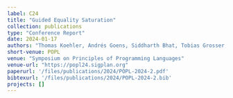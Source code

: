 ```yaml
---
label: C24
title: "Guided Equality Saturation"
collection: publications
type: "Conference Report"
date: 2024-01-17
authors: "Thomas Koehler, Andrés Goens, Siddharth Bhat, Tobias Grosser, Phil Trinder, and Michel Steuwer"
short-venue: POPL
venue: "Symposium on Principles of Programming Languages"
venue-url: "https://popl24.sigplan.org"
paperurl: '/files/publications/2024/POPL-2024-2.pdf'
bibtexurl: '/files/publications/2024/POPL-2024-2.bib'
projects: []
---
```

